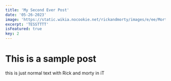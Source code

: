 ```yaml
---
title: 'My Second Ever Post'
date: '05-26-2023'
image: 'https://static.wikia.nocookie.net/rickandmorty/images/e/ee/Morty501.png/revision/latest?cb=20210827150137'
excerpt: 'TESSTTTT'
isFeatured: true
key: 2
---
```


# This is a sample post

this is just normal text with Rick and morty in iT
